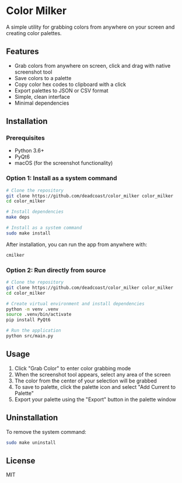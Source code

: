 # Color Milker

A simple utility for grabbing colors from anywhere on your screen and creating color palettes.

## Features

- Grab colors from anywhere on screen, click and drag with native screenshot tool
- Save colors to a palette
- Copy color hex codes to clipboard with a click
- Export palettes to JSON or CSV format
- Simple, clean interface
- Minimal dependencies

## Installation

### Prerequisites

- Python 3.6+
- PyQt6
- macOS (for the screenshot functionality)

### Option 1: Install as a system command

```bash
# Clone the repository
git clone https://github.com/deadcoast/color_milker color_milker
cd color_milker

# Install dependencies
make deps

# Install as a system command
sudo make install
```

After installation, you can run the app from anywhere with:

```bash
cmilker
```

### Option 2: Run directly from source

```bash
# Clone the repository
git clone https://github.com/deadcoast/color_milker color_milker
cd color_milker

# Create virtual environment and install dependencies
python -m venv .venv
source .venv/bin/activate
pip install PyQt6

# Run the application
python src/main.py
```

## Usage

1. Click "Grab Color" to enter color grabbing mode
2. When the screenshot tool appears, select any area of the screen
3. The color from the center of your selection will be grabbed
4. To save to palette, click the palette icon and select "Add Current to Palette"
5. Export your palette using the "Export" button in the palette window

## Uninstallation

To remove the system command:

```bash
sudo make uninstall
```

## License

MIT 